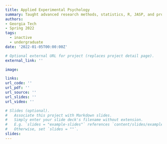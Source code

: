 ```yaml
---
title: Applied Experimental Psychology
summary: Taught advanced research methods, statistics, R, JASP, and provided support and guidance on group research projects.
authors:
- Georgia Tech
- Spring 2022
tags:
  - inactive
  - undergraduate
date: '2022-01-05T00:00:00Z'

# Optional external URL for project (replaces project detail page).
external_link: ''

image:

links:
url_code: ''
url_pdf: ''
url_source: ''
url_slides: ''
url_video: ''

# Slides (optional).
#   Associate this project with Markdown slides.
#   Simply enter your slide deck's filename without extension.
#   E.g. `slides = "example-slides"` references `content/slides/example-slides.md`.
#   Otherwise, set `slides = ""`.
slides: 
---
```

